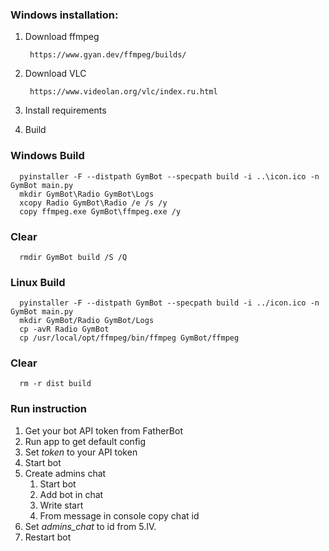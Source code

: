 ### Windows installation:

1. Download ffmpeg 
        
        https://www.gyan.dev/ffmpeg/builds/
        
2. Download VLC

        https://www.videolan.org/vlc/index.ru.html

3. Install requirements


4. Build

### Windows Build

      pyinstaller -F --distpath GymBot --specpath build -i ..\icon.ico -n GymBot main.py
      mkdir GymBot\Radio GymBot\Logs
      xcopy Radio GymBot\Radio /e /s /y
      copy ffmpeg.exe GymBot\ffmpeg.exe /y

### Clear
      
      rmdir GymBot build /S /Q

### Linux Build

      pyinstaller -F --distpath GymBot --specpath build -i ../icon.ico -n GymBot main.py
      mkdir GymBot/Radio GymBot/Logs
      cp -avR Radio GymBot
      cp /usr/local/opt/ffmpeg/bin/ffmpeg GymBot/ffmpeg

### Clear
      
      rm -r dist build


### Run instruction

1. Get your bot API token from FatherBot
2. Run app to get default config
3. Set _token_ to your API token
4. Start bot
5. Create admins chat
      1. Start bot
      2. Add bot in chat
      3. Write start
      4. From message in console copy chat id
6. Set _admins_chat_ to id from 5.IV.
7. Restart bot
